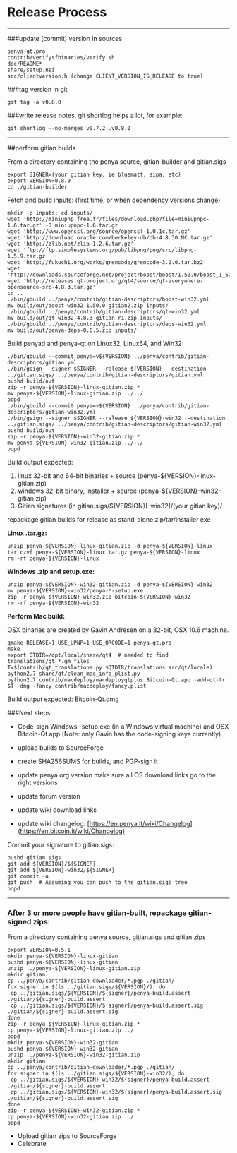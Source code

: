 Release Process
====================

* * *

###update (commit) version in sources


	penya-qt.pro
	contrib/verifysfbinaries/verify.sh
	doc/README*
	share/setup.nsi
	src/clientversion.h (change CLIENT_VERSION_IS_RELEASE to true)

###tag version in git

	git tag -a v0.8.0

###write release notes. git shortlog helps a lot, for example:

	git shortlog --no-merges v0.7.2..v0.8.0

* * *

##perform gitian builds

 From a directory containing the penya source, gitian-builder and gitian.sigs
  
	export SIGNER=(your gitian key, ie bluematt, sipa, etc)
	export VERSION=0.8.0
	cd ./gitian-builder

 Fetch and build inputs: (first time, or when dependency versions change)

	mkdir -p inputs; cd inputs/
	wget 'http://miniupnp.free.fr/files/download.php?file=miniupnpc-1.6.tar.gz' -O miniupnpc-1.6.tar.gz
	wget 'http://www.openssl.org/source/openssl-1.0.1c.tar.gz'
	wget 'http://download.oracle.com/berkeley-db/db-4.8.30.NC.tar.gz'
	wget 'http://zlib.net/zlib-1.2.6.tar.gz'
	wget 'ftp://ftp.simplesystems.org/pub/libpng/png/src/libpng-1.5.9.tar.gz'
	wget 'http://fukuchi.org/works/qrencode/qrencode-3.2.0.tar.bz2'
	wget 'http://downloads.sourceforge.net/project/boost/boost/1.50.0/boost_1_50_0.tar.bz2'
	wget 'http://releases.qt-project.org/qt4/source/qt-everywhere-opensource-src-4.8.3.tar.gz'
	cd ..
	./bin/gbuild ../penya/contrib/gitian-descriptors/boost-win32.yml
	mv build/out/boost-win32-1.50.0-gitian2.zip inputs/
	./bin/gbuild ../penya/contrib/gitian-descriptors/qt-win32.yml
	mv build/out/qt-win32-4.8.3-gitian-r1.zip inputs/
	./bin/gbuild ../penya/contrib/gitian-descriptors/deps-win32.yml
	mv build/out/penya-deps-0.0.5.zip inputs/

 Build penyad and penya-qt on Linux32, Linux64, and Win32:
  
	./bin/gbuild --commit penya=v${VERSION} ../penya/contrib/gitian-descriptors/gitian.yml
	./bin/gsign --signer $SIGNER --release ${VERSION} --destination ../gitian.sigs/ ../penya/contrib/gitian-descriptors/gitian.yml
	pushd build/out
	zip -r penya-${VERSION}-linux-gitian.zip *
	mv penya-${VERSION}-linux-gitian.zip ../../
	popd
	./bin/gbuild --commit penya=v${VERSION} ../penya/contrib/gitian-descriptors/gitian-win32.yml
	./bin/gsign --signer $SIGNER --release ${VERSION}-win32 --destination ../gitian.sigs/ ../penya/contrib/gitian-descriptors/gitian-win32.yml
	pushd build/out
	zip -r penya-${VERSION}-win32-gitian.zip *
	mv penya-${VERSION}-win32-gitian.zip ../../
	popd

  Build output expected:

  1. linux 32-bit and 64-bit binaries + source (penya-${VERSION}-linux-gitian.zip)
  2. windows 32-bit binary, installer + source (penya-${VERSION}-win32-gitian.zip)
  3. Gitian signatures (in gitian.sigs/${VERSION}[-win32]/(your gitian key)/

repackage gitian builds for release as stand-alone zip/tar/installer exe

**Linux .tar.gz:**

	unzip penya-${VERSION}-linux-gitian.zip -d penya-${VERSION}-linux
	tar czvf penya-${VERSION}-linux.tar.gz penya-${VERSION}-linux
	rm -rf penya-${VERSION}-linux

**Windows .zip and setup.exe:**

	unzip penya-${VERSION}-win32-gitian.zip -d penya-${VERSION}-win32
	mv penya-${VERSION}-win32/penya-*-setup.exe .
	zip -r penya-${VERSION}-win32.zip bitcoin-${VERSION}-win32
	rm -rf penya-${VERSION}-win32

**Perform Mac build:**

  OSX binaries are created by Gavin Andresen on a 32-bit, OSX 10.6 machine.

	qmake RELEASE=1 USE_UPNP=1 USE_QRCODE=1 penya-qt.pro
	make
	export QTDIR=/opt/local/share/qt4  # needed to find translations/qt_*.qm files
	T=$(contrib/qt_translations.py $QTDIR/translations src/qt/locale)
	python2.7 share/qt/clean_mac_info_plist.py
	python2.7 contrib/macdeploy/macdeployqtplus Bitcoin-Qt.app -add-qt-tr $T -dmg -fancy contrib/macdeploy/fancy.plist

 Build output expected: Bitcoin-Qt.dmg

###Next steps:

* Code-sign Windows -setup.exe (in a Windows virtual machine) and
  OSX Bitcoin-Qt.app (Note: only Gavin has the code-signing keys currently)

* upload builds to SourceForge

* create SHA256SUMS for builds, and PGP-sign it

* update penya.org version
  make sure all OS download links go to the right versions

* update forum version

* update wiki download links

* update wiki changelog: [https://en.penya.it/wiki/Changelog](https://en.bitcoin.it/wiki/Changelog)

Commit your signature to gitian.sigs:

	pushd gitian.sigs
	git add ${VERSION}/${SIGNER}
	git add ${VERSION}-win32/${SIGNER}
	git commit -a
	git push  # Assuming you can push to the gitian.sigs tree
	popd

-------------------------------------------------------------------------

### After 3 or more people have gitian-built, repackage gitian-signed zips:

From a directory containing penya source, gitian.sigs and gitian zips

	export VERSION=0.5.1
	mkdir penya-${VERSION}-linux-gitian
	pushd penya-${VERSION}-linux-gitian
	unzip ../penya-${VERSION}-linux-gitian.zip
	mkdir gitian
	cp ../penya/contrib/gitian-downloader/*.pgp ./gitian/
	for signer in $(ls ../gitian.sigs/${VERSION}/); do
	 cp ../gitian.sigs/${VERSION}/${signer}/penya-build.assert ./gitian/${signer}-build.assert
	 cp ../gitian.sigs/${VERSION}/${signer}/penya-build.assert.sig ./gitian/${signer}-build.assert.sig
	done
	zip -r penya-${VERSION}-linux-gitian.zip *
	cp penya-${VERSION}-linux-gitian.zip ../
	popd
	mkdir penya-${VERSION}-win32-gitian
	pushd penya-${VERSION}-win32-gitian
	unzip ../penya-${VERSION}-win32-gitian.zip
	mkdir gitian
	cp ../penya/contrib/gitian-downloader/*.pgp ./gitian/
	for signer in $(ls ../gitian.sigs/${VERSION}-win32/); do
	 cp ../gitian.sigs/${VERSION}-win32/${signer}/penya-build.assert ./gitian/${signer}-build.assert
	 cp ../gitian.sigs/${VERSION}-win32/${signer}/penya-build.assert.sig ./gitian/${signer}-build.assert.sig
	done
	zip -r penya-${VERSION}-win32-gitian.zip *
	cp penya-${VERSION}-win32-gitian.zip ../
	popd

- Upload gitian zips to SourceForge
- Celebrate 
